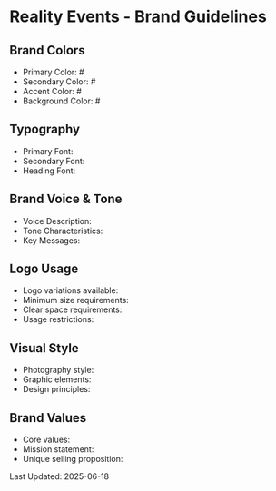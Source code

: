 # Reality Events - Brand Guidelines

## Brand Colors
- Primary Color: #
- Secondary Color: #
- Accent Color: #
- Background Color: #

## Typography
- Primary Font: 
- Secondary Font: 
- Heading Font: 

## Brand Voice & Tone
- Voice Description: 
- Tone Characteristics: 
- Key Messages: 

## Logo Usage
- Logo variations available: 
- Minimum size requirements: 
- Clear space requirements: 
- Usage restrictions: 

## Visual Style
- Photography style: 
- Graphic elements: 
- Design principles: 

## Brand Values
- Core values: 
- Mission statement: 
- Unique selling proposition: 

Last Updated: 2025-06-18

